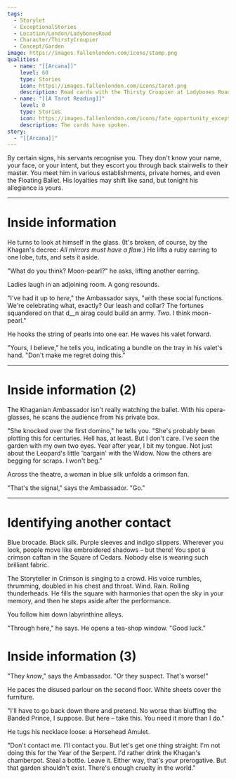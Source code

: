 ```yaml
---
tags:
  - Storylet
  - ExceptionalStories
  - Location/London/LadybonesRoad
  - Character/ThirstyCroupier
  - Concept/Garden
image: https://images.fallenlondon.com/icons/stamp.png
qualities:
  - name: "[[Arcana]]"
    level: 60
    type: Stories
    icon: https://images.fallenlondon.com/icons/tarot.png
    description: Read cards with the Thirsty Croupier at Ladybones Road
  - name: "[[A Tarot Reading]]"
    level: 0
    type: Stories
    icon: https://images.fallenlondon.com/icons/fate_opportunity_exceptionalsmall.png
    description: The cards have spoken.
story:
  - "[[Arcana]]"
---
```


By certain signs, his servants recognise you. They don't know your name, your face, or your intent, but they escort you through back stairwells to their master. You meet him in various establishments, private homes, and even the Floating Ballet. His loyalties may shift like sand, but tonight his allegiance is yours.

---

# Inside information

He turns to look at himself in the glass. (It's broken, of course, by the Khagan's decree: _All mirrors must have a flaw_.) He lifts a ruby earring to one lobe, tuts, and sets it aside.

"What do you think? Moon-pearl?" he asks, lifting another earring.

Ladies laugh in an adjoining room. A gong resounds.

"I've had it up to _here_," the Ambassador says, "with these social functions. We're celebrating what, exactly? Our leash and collar? The fortunes squandered on that d__n airag could build an army. _Two_. I think moon-pearl."

He hooks the string of pearls into one ear. He waves his valet forward.

"Yours, I believe," he tells you, indicating a bundle on the tray in his valet's hand. "Don't make me regret doing this."

---

# Inside information (2)

The Khaganian Ambassador isn't really watching the ballet. With his opera-glasses, he scans the audience from his private box.

"She knocked over the first domino," he tells you. "She's probably been plotting this for centuries. Hell has, at least. But I don't care. I've _seen_ the garden with my own two eyes. Year after year, I bit my tongue. Not just about the Leopard's little 'bargain' with the Widow. Now the others are begging for scraps. I won't beg."

Across the theatre, a woman in blue silk unfolds a crimson fan.

"That's the signal," says the Ambassador. "Go."

---

# Identifying another contact

Blue brocade. Black silk. Purple sleeves and indigo slippers. Wherever you look, people move like embroidered shadows – but there! You spot a crimson caftan in the Square of Cedars. Nobody else is wearing such brilliant fabric.

The Storyteller in Crimson is singing to a crowd. His voice rumbles, thrumming, doubled in his chest and throat. Wind. Rain. Rolling thunderheads. He fills the square with harmonies that open the sky in your memory, and then he steps aside after the performance.

You follow him down labyrinthine alleys.

"Through here," he says. He opens a tea-shop window. "Good luck."

# Inside information (3)

"They _know_," says the Ambassador. "Or they suspect. That's worse!"

He paces the disused parlour on the second floor. White sheets cover the furniture.

"I'll have to go back down there and pretend. No worse than bluffing the Banded Prince, I suppose. But here – take this. You need it more than I do."

He tugs his necklace loose: a Horsehead Amulet.

"Don't contact me. I'll contact you. But let's get one thing straight: I'm not doing this for the Year of the Serpent. I'd rather drink the Khagan's chamberpot. Steal a bottle. Leave it. Either way, that's _your_ prerogative. But that garden shouldn't exist. There's enough cruelty in the world."